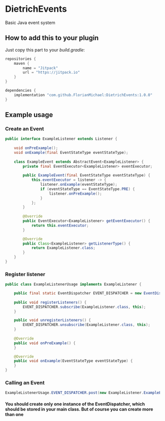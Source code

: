 # DietrichEvents
Basic Java event system

## How to add this to your plugin
Just copy this part to your *build.gradle*:
```groovy
repositories {
    maven {
        name = "Jitpack"
        url = "https://jitpack.io"
    }
}

dependencies {
    implementation "com.github.FlorianMichael:DietrichEvents:1.0.0"
}
```

## Example usage
### Create an Event
```java
public interface ExampleListener extends Listener {
    
    void onPreExample();
    void onExample(final EventStateType eventStateType);
    
    class ExampleEvent extends AbstractEvent<ExampleListener> {
        private final EventExecutor<ExampleListener> eventExecutor;
        
        public ExampleEvent(final EventStateType eventStateType) {
            this.eventExecutor = listener -> {
                listener.onExample(eventStateType);
                if (eventStateType == EventStateType.PRE) {
                    listener.onPreExample();
                }
            };
        }
        
        @Override
        public EventExecutor<ExampleListener> getEventExecutor() {
            return this.eventExecutor;
        }

        @Override
        public Class<ExampleListener> getListenerType() {
            return ExampleListener.class;
        }
    }
}
```

### Register listener
```java
public class ExampleListenerUsage implements ExampleListener {

    public final static EventDispatcher EVENT_DISPATCHER = new EventDispatcher();
    
    public void registerListeners() {
        EVENT_DISPATCHER.subscribe(ExampleListener.class, this);
    }

    public void unregisterListeners() {
        EVENT_DISPATCHER.unsubscribe(ExampleListener.class, this);
    }
    
    @Override
    public void onPreExample() {
    }

    @Override
    public void onExample(EventStateType eventStateType) {
    }
}
```

### Calling an Event
```java
ExampleListenerUsage.EVENT_DISPATCHER.post(new ExampleListener.ExampleEvent(EventStateType.PRE));
```

#### You should create only one instance of the EventDispatcher, which should be stored in your main class. But of course you can create more than one
